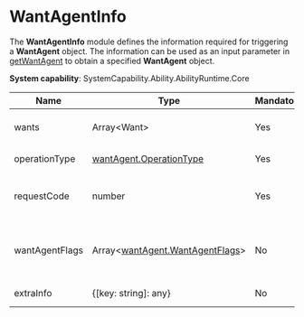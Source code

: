 # WantAgentInfo

The **WantAgentInfo** module defines the information required for triggering a **WantAgent** object. The information can be used as an input parameter in [getWantAgent](js-apis-app-ability-wantAgent.md#wantagentgetwantagent) to obtain a specified **WantAgent** object.

**System capability**: SystemCapability.Ability.AbilityRuntime.Core

| Name          | Type                           | Mandatory| Description                  |
| -------------- | ------------------------------- | ---- | ---------------------- |
| wants          | Array\<Want\>                   | Yes  | Array of all **Want** objects.    |
| operationType  | [wantAgent.OperationType](js-apis-app-ability-wantAgent.md#operationtype)         | Yes  | Operation type.              |
| requestCode    | number                          | Yes  | Request code defined by the user.|
| wantAgentFlags | Array<[wantAgent.WantAgentFlags](js-apis-app-ability-wantAgent.md#wantagentflags)> | No  | Array of flags for using the **WantAgent** object.          |
| extraInfo      | {[key: string]: any}            | No  | Extra information.              |
